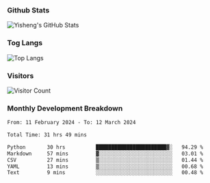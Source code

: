 ### Github Stats
![Yisheng's GitHub Stats](https://github-readme-stats-9qabuvhk1-gongyisheng.vercel.app/api?username=gongyisheng&count_private=true&show_icons=true)
### Tog Langs
![Top Langs](https://github-readme-stats-9qabuvhk1-gongyisheng.vercel.app/api/top-langs/?username=gongyisheng&layout=compact)
### Visitors
![Visitor Count](https://profile-counter.glitch.me/gongyisheng/count.svg)
### Monthly Development Breakdown
<!--START_SECTION:waka-->

```txt
From: 11 February 2024 - To: 12 March 2024

Total Time: 31 hrs 49 mins

Python       30 hrs          ███████████████████████▓░   94.29 %
Markdown     57 mins         ▓░░░░░░░░░░░░░░░░░░░░░░░░   03.01 %
CSV          27 mins         ▒░░░░░░░░░░░░░░░░░░░░░░░░   01.44 %
YAML         13 mins         ▒░░░░░░░░░░░░░░░░░░░░░░░░   00.68 %
Text         9 mins          ░░░░░░░░░░░░░░░░░░░░░░░░░   00.48 %
```

<!--END_SECTION:waka-->

